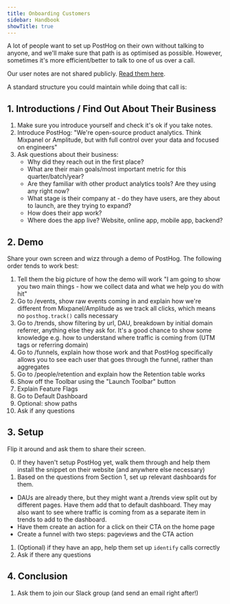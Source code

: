 ```yaml
---
title: Onboarding Customers
sidebar: Handbook
showTitle: true
---
```


A lot of people want to set up PostHog on their own without talking to anyone, and we'll make sure that path is as optimised as possible. However, sometimes it's more efficient/better to talk to one of us over a call. 

Our user notes are not shared publicly. [Read them here](https://docs.google.com/document/d/1gJlsUDrlW7ur8zT5scqRvXZhapm_0JdvKGiw68Iyx9E/edit#heading=h.q9lg9hgl34g2).

A standard structure you could maintain while doing that call is:

## 1. Introductions / Find Out About Their Business

1. Make sure you introduce yourself and check it's ok if you take notes.
1. Introduce PostHog: "We're open-source product analytics. Think Mixpanel or Amplitude, but with full control over your data and focused on engineers"
1. Ask questions about their business:
    - Why did they reach out in the first place?
    - What are their main goals/most important metric for this quarter/batch/year?
    - Are they familiar with other product analytics tools? Are they using any right now?
    - What stage is their company at - do they have users, are they about to launch, are they trying to expand?
    - How does their app work?
    - Where does the app live? Website, online app, mobile app, backend?

## 2. Demo

Share your own screen and wizz through a demo of PostHog. The following order tends to work best:

1. Tell them the big picture of how the demo will work "I am going to show you two main things - how we collect data and what we help you do with hit"
1. Go to /events, show raw events coming in and explain how we're different from Mixpanel/Amplitude as we track all clicks, which means no `posthog.track()` calls necessary
1. Go to /trends, show filtering by url, DAU, breakdown by initial domain referrer, anything else they ask for. It's a good chance to show some knowledge e.g. how to understand where traffic is coming from (UTM tags or referring domain)
1. Go to /funnels, explain how those work and that PostHog specifically allows you to see each user that goes through the funnel, rather than aggregates
1. Go to /people/retention and explain how the Retention table works
1. Show off the Toolbar using the "Launch Toolbar" button
1. Explain Feature Flags
1. Go to Default Dashboard
1. Optional: show paths
1. Ask if any questions

## 3. Setup

Flip it around and ask them to share their screen.

0. If they haven't setup PostHog yet, walk them through and help them install the snippet on their website (and anywhere else necessary)
1. Based on the questions from Section 1, set up relevant dashboards for them.
  - DAUs are already there, but they might want a /trends view split out by different pages. Have them add that to default dashboard. They may also want to see where traffic is coming from as a separate item in trends to add to the dashboard.
  - Have them create an action for a click on their CTA on the home page
  - Create a funnel with two steps: pageviews and the CTA action 
1. (Optional) if they have an app, help them set up `identify` calls correctly
1. Ask if there any questions

## 4. Conclusion

1. Ask them to join our Slack group (and send an email right after!)
